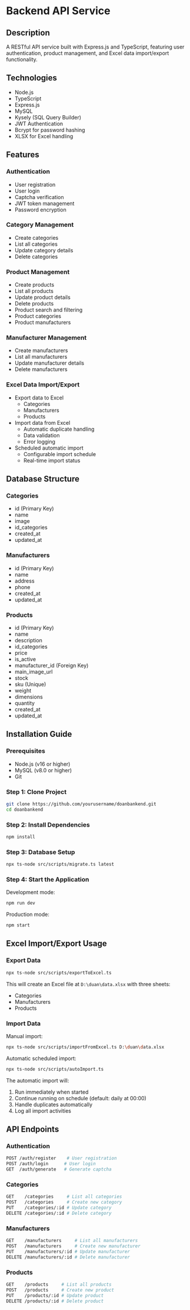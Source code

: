 # Backend API Service

## Description
A RESTful API service built with Express.js and TypeScript, featuring user authentication, product management, and Excel data import/export functionality.

## Technologies
- Node.js
- TypeScript
- Express.js
- MySQL
- Kysely (SQL Query Builder)
- JWT Authentication
- Bcrypt for password hashing
- XLSX for Excel handling

## Features

### Authentication
- User registration
- User login
- Captcha verification
- JWT token management
- Password encryption

### Category Management
- Create categories
- List all categories
- Update category details
- Delete categories

### Product Management
- Create products
- List all products
- Update product details
- Delete products
- Product search and filtering
- Product categories
- Product manufacturers

### Manufacturer Management
- Create manufacturers
- List all manufacturers
- Update manufacturer details
- Delete manufacturers

### Excel Data Import/Export
- Export data to Excel
  - Categories
  - Manufacturers
  - Products
- Import data from Excel
  - Automatic duplicate handling
  - Data validation
  - Error logging
- Scheduled automatic import
  - Configurable import schedule
  - Real-time import status

## Database Structure

### Categories
- id (Primary Key)
- name
- image
- id_categories
- created_at
- updated_at

### Manufacturers
- id (Primary Key)
- name
- address
- phone
- created_at
- updated_at

### Products
- id (Primary Key)
- name
- description
- id_categories
- price
- is_active
- manufacturer_id (Foreign Key)
- main_image_url
- stock
- sku (Unique)
- weight
- dimensions
- quantity
- created_at
- updated_at

## Installation Guide

### Prerequisites
- Node.js (v16 or higher)
- MySQL (v8.0 or higher)
- Git

### Step 1: Clone Project
```bash
git clone https://github.com/yourusername/doanbankend.git
cd doanbankend
```

### Step 2: Install Dependencies
```bash
npm install
```

### Step 3: Database Setup
```bash
npx ts-node src/scripts/migrate.ts latest
```

### Step 4: Start the Application
Development mode:
```bash
npm run dev
```

Production mode:
```bash
npm start
```

## Excel Import/Export Usage

### Export Data
```bash
npx ts-node src/scripts/exportToExcel.ts
```
This will create an Excel file at `D:\duan\data.xlsx` with three sheets:
- Categories
- Manufacturers
- Products

### Import Data
Manual import:
```bash
npx ts-node src/scripts/importFromExcel.ts D:\duan\data.xlsx
```

Automatic scheduled import:
```bash
npx ts-node src/scripts/autoImport.ts
```
The automatic import will:
1. Run immediately when started
2. Continue running on schedule (default: daily at 00:00)
3. Handle duplicates automatically
4. Log all import activities

## API Endpoints

### Authentication
```bash
POST /auth/register    # User registration
POST /auth/login      # User login
GET  /auth/generate   # Generate captcha
```

### Categories
```bash
GET    /categories     # List all categories
POST   /categories     # Create new category
PUT    /categories/:id # Update category
DELETE /categories/:id # Delete category
```

### Manufacturers
```bash
GET    /manufacturers     # List all manufacturers
POST   /manufacturers     # Create new manufacturer
PUT    /manufacturers/:id # Update manufacturer
DELETE /manufacturers/:id # Delete manufacturer
```

### Products
```bash
GET    /products     # List all products
POST   /products     # Create new product
PUT    /products/:id # Update product
DELETE /products/:id # Delete product
```